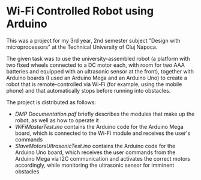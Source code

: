 # Wi-Fi Controlled Robot using Arduino

This was a project for my 3rd year, 2nd semester subject "Design with microprocessors" at the Technical University of Cluj Napoca.

The given task was to use the university-assembled robot (a platform with two fixed wheels connected to a DC motor each, with room for two AAA batteries and equipped with an ultrasonic sensor at the front), together with Arduino boards (I used an Arduino Mega and an Arduino Uno) to create a robot that is remote-controlled via Wi-Fi (for example, using the mobile phone) and that automatically stops before running into obstacles.

The project is distributed as follows:
<ul>
  <li><i>DMP Documentation.pdf</i> briefly describes the modules that make up the robot, as well as how to operate it</li>
  <li><i>WiFiMasterTest.ino</i> contains the Arduino code for the Arduino Mega board, which is connected to the Wi-Fi module and receives the user's commands</li>
  <li><i>SlaveMotorsUltrasonicTest.ino</i> contains the Arduino code for the Arduino Uno board, which receives the user commands from the Arduino Mega via I2C communication and activates the correct motors accordingly, while monitoring the ultrasonic sensor for imminent obstacles</li>
</ul>
